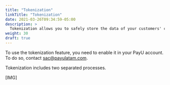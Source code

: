 ```yaml
---
title: "Tokenization"
linkTitle: "Tokenization"
date: 2021-03-26T09:34:59-05:00
description: >
  Tokenization allows you to safely store the data of your customers' credit cards through the creation of a token. This token lets you make regular charges or implement the _1 Click payment_ feature, following PCI DSS (Payment Card Industry Data Security Standard) security standards to handle credit card data.
weight: 30
draft: true
---
```


To use the tokenization feature, you need to enable it in your PayU account. To do so, contact sac@payulatam.com.

Tokenization includes two separated processes.

[IMG]

<!--To integrate with Tokenization, target the requests to the following URLs:

{{% alert title="API" color="info"%}}

* _**Tests**_: ``
* _**Production**_: ``

{{% /alert %}}-->

